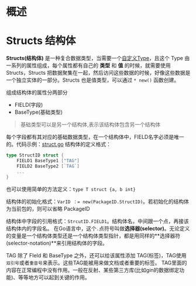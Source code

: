 # 概述

#

# Structs 结构体
**Structs(结构体)** 是一种复合数据类型，当需要一个[自定义Type](/1.Type/README.md)，且这个 Type 由一系列的属性组成，每个属性都有自己的 **类型** 和 **值** 的时候，就需要使用 Structs，Structs 把数据聚集在一起，然后访问这些数据的时候，好像这些数据是一个独立实体的一部分。Structs 也是值类型，可以通过 `* new()` 函数创建。

组成结构体的属性分两部分
* FIELD(字段)
* BaseType(基础类型)
> 基础类型可以是另一个结构体,表示该结构体包含另一个结构体

每个字段都有其对应的基础数据类型，在一个结构体中，FIELD名字必须是唯一的。代码示例：[struct.go](/7.structs_and_interfaces/struct/struct.go)
结构体的定义格式：
```go
type StructID struct {
	FIELD1 BaseType1 ["TAG"]
	FIELD2 BaseType2 [`TAG`]
	...
}
```
也可以使用简单的方法定义：`type T struct {a, b int}`

结构体的初始化格式：`VarID ：= new(PackageID.StructID)`。若初始化的结构体为当前包的，则可以省略 PackageID

结构体中字段的引用格式：`StrcutID.FIELD1`。结构体名，中间跟一个点，再接该结构体内的字段名。
在Go语言中，这个`.`点符号叫做**选择器(selector)**。无论定义的变量是一个结构体类型还是一个结构体类型指针，都是用同样的**选择器符(selector-notation)**来引用结构体的字段。

TAG
除了 FIeld 和 BaseType 之外，还可以给该属性添加 TAG(标签)，TAG使用`双引号`或者`重音号`来表示。这些TAG能被用来做文档或者重要的标签。
TAG里面的内容在正常编程中没有作用。一般在反射、某些第三方库(比如gin的数据绑定功能)、等等地方可以起到关键的作用。